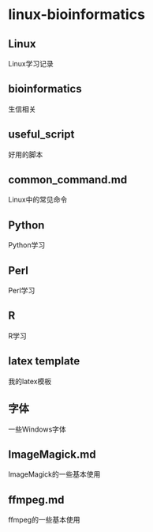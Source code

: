 # linux-bioinformatics

## Linux
Linux学习记录


## bioinformatics
生信相关

## useful_script
好用的脚本

## common_command.md
Linux中的常见命令

## Python
Python学习

## Perl
Perl学习

## R
R学习

## latex template
我的latex模板

## 字体
一些Windows字体

## ImageMagick.md
ImageMagick的一些基本使用

## ffmpeg.md
ffmpeg的一些基本使用




